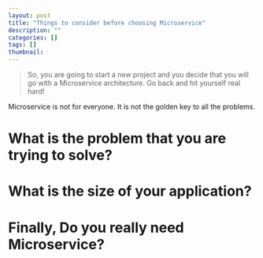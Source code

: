 ```yaml
---
layout: post
title: "Things to consider before choosing Microservice"
description: ""
categories: []
tags: []
thumbnail:
---
```


> So, you are going to start a new project and you decide that you will go with a Microservice
> architecture. Go back and hit yourself real hard!

Microservice is not for everyone. It is not the golden key to all the problems.

# What is the problem that you are trying to solve?

# What is the size of your application?

# Finally, Do you really need Microservice?
